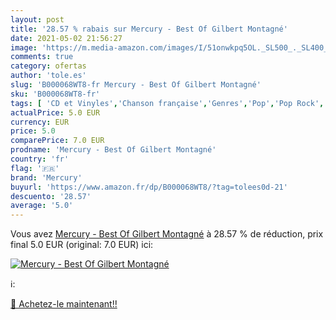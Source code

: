 ```yaml
---
layout: post
title: '28.57 % rabais sur Mercury - Best Of Gilbert Montagné'
date: 2021-05-02 21:56:27
image: 'https://m.media-amazon.com/images/I/51onwkpq5OL._SL500_._SL400_.jpg'
comments: true
category: ofertas
author: 'tole.es'
slug: 'B000068WT8-fr Mercury - Best Of Gilbert Montagné'
sku: 'B000068WT8-fr'
tags: [ 'CD et Vinyles','Chanson française','Genres','Pop','Pop Rock','mercury', ]
actualPrice: 5.0 EUR
currency: EUR
price: 5.0
comparePrice: 7.0 EUR
prodname: 'Mercury - Best Of Gilbert Montagné'
country: 'fr'
flag: '🇫🇷'
brand: 'Mercury'
buyurl: 'https://www.amazon.fr/dp/B000068WT8/?tag=tolees0d-21'
descuento: '28.57'
average: '5.0'
---
```


Vous avez [Mercury - Best Of Gilbert Montagné](https://www.amazon.fr/dp/B000068WT8/?tag=tolees0d-21)  à  28.57 % de réduction, prix final  5.0 EUR (original: 7.0 EUR) ici:

[![Mercury - Best Of Gilbert Montagné](https://m.media-amazon.com/images/I/51onwkpq5OL._SL500_._SL400_.jpg)](https://www.amazon.fr/dp/B000068WT8/?tag=tolees0d-21)

ℹ️:


[🛒 Achetez-le maintenant!!](https://www.amazon.fr/dp/B000068WT8/?tag=tolees0d-21)
